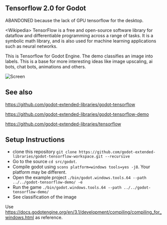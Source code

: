 ## Tensorflow 2.0 for Godot 

ABANDONED because the lack of GPU tensorflow for the desktop.

<Wikipedia\> TensorFlow is a free and open-source software library for dataflow and differentiable programming across a range of tasks. It is a symbolic math library, and is also used for machine learning applications such as neural networks. 

This is Tensorflow for Godot Engine. The demo classifies an image into labels. This is a base for more interesting ideas like image upscaling, ai bots, chat bots, animations and others.

![Screen](https://github.com/godot-extended-libraries/godot-tensorflow-workspace/blob/master/Screen%20Shot%202019-05-13%20at%209.21.18%20PM.png)

## See also

https://github.com/godot-extended-libraries/godot-tensorflow

https://github.com/godot-extended-libraries/godot-tensorflow-demo

https://github.com/godot-extended-libraries/tensorflow

## Setup Instructions

* clone this repository `git clone https://github.com/godot-extended-libraries/godot-tensorflow-workspace.git --recursive`
* Go to the source `cd src/godot`.
* Compile godot using `scons platform=windows tools=yes -j8`. Your platform may be different.
* Open the example project `./bin/godot.windows.tools.64 --path ../../godot-tensorflow-demo/ -e` 
* Run the game `./bin/godot.windows.tools.64 --path ../../godot-tensorflow-demo/`
* See classification of the image

Use https://docs.godotengine.org/en/3.1/development/compiling/compiling_for_windows.html as reference.
